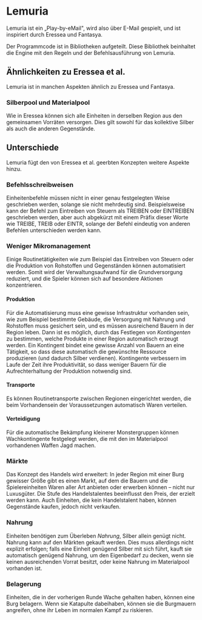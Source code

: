 # Lemuria

Lemuria ist ein „Play-by-eMail", wird also über E-Mail gespielt, und ist
inspiriert durch Eressea und Fantasya.

Der Programmcode ist in Bibliotheken aufgeteilt. Diese Bibliothek beinhaltet die
Engine mit den Regeln und der Befehlsausführung von Lemuria.

## Ähnlichkeiten zu Eressea et al.

Lemuria ist in manchen Aspekten ähnlich zu Eressea und Fantasya.

### Silberpool und Materialpool

Wie in Eressea können sich alle Einheiten in derselben Region aus den
gemeinsamen Vorräten versorgen. Dies gilt sowohl für das kollektive Silber als
auch die anderen Gegenstände.

## Unterschiede

Lemuria fügt den von Eressea et al. geerbten Konzepten weitere Aspekte hinzu.

### Befehlsschreibweisen

Einheitenbefehle müssen nicht in einer genau festgelegten Weise geschrieben
werden, solange sie nicht mehrdeutig sind. Beispielsweise kann der Befehl zum
Eintreiben von Steuern als TREIBEN oder EINTREIBEN geschrieben werden, aber auch
abgekürzt mit einem Präfix dieser Worte wie TREIBE, TREIB oder EINTR, solange
der Befehl eindeutig von anderen Befehlen unterschieden werden kann.

### Weniger Mikromanagement

Einige Routinetätigkeiten wie zum Beispiel das Eintreiben von Steuern oder die
Produktion von Rohstoffen und Gegenständen können automatisiert werden. Somit
wird der Verwaltungsaufwand für die Grundversorgung reduziert, und die Spieler
können sich auf besondere Aktionen konzentrieren.

#### Produktion

Für die Automatisierung muss eine gewisse Infrastruktur vorhanden sein, wie zum
Beispiel bestimmte Gebäude, die Versorgung mit Nahrung und Rohstoffen muss
gesichert sein, und es müssen ausreichend Bauern in der Region leben. Dann ist
es möglich, durch das Festlegen von _Kontingenten_ zu bestimmen, welche Produkte
in einer Region automatisch erzeugt werden. Ein Kontingent bindet eine gewisse
Anzahl von Bauern an eine Tätigkeit, so dass diese automatisch die gewünschte
Ressource produzieren (und dadurch Silber verdienen). Kontingente verbessern im
Laufe der Zeit ihre Produktivität, so dass weniger Bauern für die
Aufrechterhaltung der Produktion notwendig sind.

#### Transporte

Es können Routinetransporte zwischen Regionen eingerichtet werden, die beim
Vorhandensein der Voraussetzungen automatisch Waren verteilen.

#### Verteidigung

Für die automatische Bekämpfung kleinerer Monstergruppen können Wachkontingente
festgelegt werden, die mit den im Materialpool vorhandenen Waffen Jagd machen.

### Märkte

Das Konzept des Handels wird erweitert: In jeder Region mit einer Burg gewisser
Größe gibt es einen Markt, auf dem die Bauern und die Spielereinheiten Waren
aller Art anbieten oder erwerben können – nicht nur Luxusgüter. Die Stufe des
Handelstalentes beeinflusst den Preis, der erzielt werden kann. Auch Einheiten,
die kein Handelstalent haben, können Gegenstände kaufen, jedoch nicht verkaufen.

### Nahrung

Einheiten benötigen zum Überleben _Nahrung_, Silber allein genügt nicht. Nahrung
kann auf den Märkten gekauft werden. Dies muss allerdings nicht explizit
erfolgen; falls eine Einheit genügend Silber mit sich führt, kauft sie
automatisch genügend Nahrung, um den Eigenbedarf zu decken, wenn sie keinen
ausreichenden Vorrat besitzt, oder keine Nahrung im Materialpool vorhanden ist.

### Belagerung

Einheiten, die in der vorherigen Runde Wache gehalten haben, können eine Burg
belagern. Wenn sie Katapulte dabeihaben, können sie die Burgmauern angreifen,
ohne ihr Leben im normalen Kampf zu riskieren.
